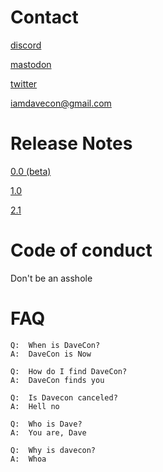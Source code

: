 # Contact

[discord](https://discord.gg/BdCQY2533X)

[mastodon](https://mastodon.social/@FancyBoi)

[twitter](https://twitter.com/iamdavecon)

iamdavecon@gmail.com

# Release Notes

[0.0 (beta)](https://docs.google.com/document/d/1GsItmplrJTlb02CClvNM4Jv8sW6bOXMFimozth7cOLA/edit#bookmark=id.o19r0bhabfy6)

[1.0](https://docs.google.com/document/d/10pknMyp7eMQa5K1S5WkilPujUupOhHGwtNkq9URTMqg/edit#heading=h.uh59ohgz2sih)


[2.1](https://docs.google.com/document/d/19L7Xp_Kvz2vSCQtCk9RlQ3hHlzpowm8FXnbNuoqx-NI/edit)

# Code of conduct

Don't be an asshole

# FAQ
```
Q:  When is DaveCon?
A:  DaveCon is Now

Q:  How do I find DaveCon?
A:  DaveCon finds you

Q:  Is Davecon canceled?
A:  Hell no

Q:  Who is Dave?
A:  You are, Dave

Q:  Why is davecon?
A:  Whoa
```

